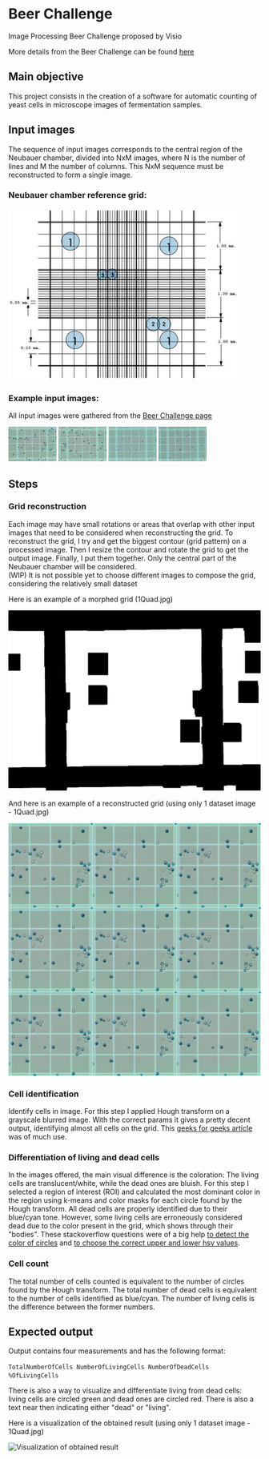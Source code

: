 # Beer Challenge
Image Processing Beer Challenge proposed by Visio

More details from the Beer Challenge can be found [here](https://www.notion.so/Proposta-de-Projeto-336e8afb603447109116a61d147c0e09)

## Main objective
This project consists in the creation of a software for automatic counting of yeast cells in microscope images of fermentation samples.

## Input images
The sequence of input images corresponds to the central region of the Neubauer chamber, divided into NxM images, where N is the number of lines and M the number of columns. This NxM sequence must be reconstructed to form a single image.

### Neubauer chamber reference grid:
![Neubauer chamber](./images/neubauer_grid.png)

### Example input images:
All input images were gathered from the [Beer Challenge page](https://www.notion.so/Proposta-de-Projeto-336e8afb603447109116a61d147c0e09)

<img src="./dataset/1Quad.jpg" width="96" height="69">
<img src="./dataset/2Quad.jpg" width="96" height="69">
<img src="./dataset/7Quad2.jpg" width="96" height="69">
<img src="./dataset/8Quad2.jpg" width="96" height="69">

## Steps

### Grid reconstruction

Each image may have small rotations or areas that overlap with other input images that need to be considered when reconstructing the grid.
To reconstruct the grid, I try and get the biggest contour (grid pattern) on a processed image. Then I resize the contour and rotate the grid to get the output image. Finally, I put them together. Only the central part of the Neubauer chamber will be considered.
<br>(WIP) It is not possible yet to choose different images to compose the grid, considering the relatively small dataset

Here is an example of a morphed grid (1Quad.jpg)

![Morphed grid image](./morphed.jpg)

And here is an example of a reconstructed grid (using only 1 dataset image - 1Quad.jpg)

![Reconstructed grid image](./reconstructed.jpg)

### Cell identification

Identify cells in image. For this step I applied Hough transform on a grayscale blurred image. With the correct params it gives a pretty decent output, identifying almost all cells on the grid.
This [geeks for geeks article](https://www.geeksforgeeks.org/circle-detection-using-opencv-python/) was of much use.

### Differentiation of living and dead cells

In the images offered, the main visual difference is the coloration: The living cells are translucent/white, while the dead ones are bluish.
For this step I selected a region of interest (ROI) and calculated the most dominant color in the region using k-means and color masks for each circle found by the Hough transform.
All dead cells are properly identified due to their blue/cyan tone. However, some living cells are erroneously considered dead due to the color present in the grid, which shows through their "bodies".
These stackoverflow questions were of a big help [to detect the color of circles](https://stackoverflow.com/questions/56907198/what-is-the-best-way-to-detect-the-color-of-circles-detected-using-cv2-houghcirc) and [to choose the correct upper and lower hsv values](https://stackoverflow.com/questions/10948589/choosing-the-correct-upper-and-lower-hsv-boundaries-for-color-detection-withcv).

### Cell count

The total number of cells counted is equivalent to the number of circles found by the Hough transform. The total number of dead cells is equivalent to the number of cells identified as blue/cyan. The number of living cells is the difference between the former numbers.

## Expected output

Output contains four measurements and has the following format:

`TotalNumberOfCells NumberOfLivingCells NumberOfDeadCells %OfLivingCells`

There is also a way to visualize and differentiate living from dead cells: living cells are circled green and dead ones are circled red. There is also a text near then indicating either "dead" or "living".

Here is a visualization of the obtained result (using only 1 dataset image - 1Quad.jpg)

![Visualization of obtained result](./identification.jpg)

